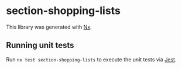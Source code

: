 # section-shopping-lists

This library was generated with [Nx](https://nx.dev).

## Running unit tests

Run `nx test section-shopping-lists` to execute the unit tests via [Jest](https://jestjs.io).
